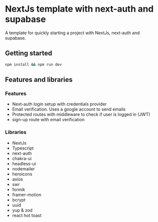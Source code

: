# NextJs template with next-auth and supabase

A template for quickly starting a project with NextJs, next-auth and supabase.

## Getting started

```bash
npm install && npm run dev
```

## Features and libraries

### Features

- Next-auth login setup with credentials provider
- Email verification. Uses a google account to send emails
- Protected routes with middleware to check if user is logged in (JWT)
- sign-up route with email verification

### Libraries

- NextJs
- Typescript
- next-auth
- chakra-ui
- headless-ui
- nodemailer
- heroicons
- axios
- swr
- formik
- framer-motion
- bcrypt
- uuid
- yup & zod
- react hot toast
